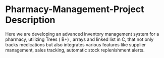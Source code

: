 # Pharmacy-Management-Project Description
Here we are developing an advanced inventory management system for a pharmacy, utilizing Trees (
B+) , arrays and linked list in C, that not only tracks medications but also integrates various features like supplier
management, sales tracking, automatic stock replenishment alerts.
